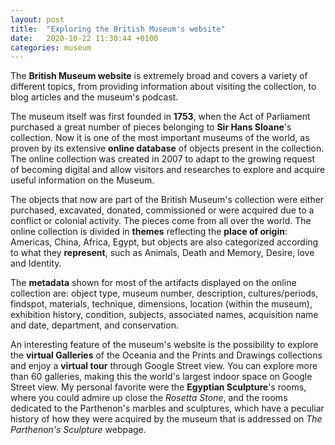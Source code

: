 ```yaml
---
layout: post
title:  "Exploring the British Museum's website"
date:   2020-10-22 11:30:44 +0100
categories: museum 
---
```

The **British Museum website** is extremely broad and covers a variety of different topics, from providing information about visiting the collection, to blog articles and the museum's podcast.

The museum itself was first founded in **1753**, when the Act of Parliament purchased a great number of pieces belonging to **Sir Hans Sloane**'s collection. Now it is one of the most important museums of the world, as proven by its extensive **online database** of objects present in the collection. The online collection was created in 2007 to adapt to the growing request of becoming digital and allow visitors and researches to explore and acquire useful information on the Museum.

The objects that now are part of the British Museum's collection were either purchased, excavated, donated, commissioned or were acquired due to a conflict or colonial activity. The pieces come from all over the world. The online collection is divided in **themes** reflecting the **place of origin**: Americas, China, Africa, Egypt, but objects are also categorized according to what they **represent**, such as Animals, Death and Memory, Desire, love and Identity.

The **metadata** shown for most of the artifacts displayed on the online collection are: object type, museum number, description, cultures/periods, findspot, materials, technique, dimensions, location (within the museum), exhibition history, condition, subjects, associated names, acquisition name and date, department, and conservation. 

An interesting feature of the museum's website is the possibility to explore the **virtual Galleries** of the Oceania and the Prints and Drawings collections and enjoy a **virtual tour** through Google Street view. You can explore more than 60 galleries, making this the world's largest indoor space on Google Street view. My personal favorite were the **Egyptian Sculpture**'s rooms, where you could admire up close the *Rosetta Stone*, and the rooms dedicated to the Parthenon's marbles and sculptures, which have a peculiar history of how they were acquired by the museum that is addressed on *The Parthenon's Sculpture* webpage.